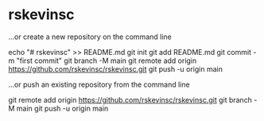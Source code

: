 # rskevinsc

…or create a new repository on the command line

echo "# rskevinsc" >> README.md
git init
git add README.md
git commit -m "first commit"
git branch -M main
git remote add origin https://github.com/rskevinsc/rskevinsc.git
git push -u origin main


…or push an existing repository from the command line

git remote add origin https://github.com/rskevinsc/rskevinsc.git
git branch -M main
git push -u origin main
